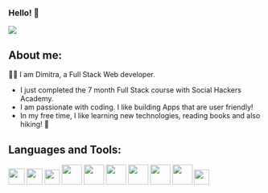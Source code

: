 ### Hello! 👋

<img src= "https://media.giphy.com/media/v1.Y2lkPTc5MGI3NjExMGxyMWxuMGZod2Frc2FvaWhmZ3p4Y2MxcHRlcm51dXR0OTFseTY2MSZlcD12MV9pbnRlcm5hbF9naWZfYnlfaWQmY3Q9Zw/P1ave180ZlqbGtVLm7/giphy.gif">

## About me:
🙅‍♀️ I am Dimitra, a Full Stack Web developer.

- I just completed the 7 month Full Stack course with Social Hackers Academy.
- I am passionate with coding. I like building Apps that are user friendly!
- In my free time, I like learning new technologies, reading books and also hiking! 🥾

## Languages and Tools:

<img src= "https://github.com/GiannouliDimitra/GiannouliDimitra/assets/132345098/a2cdb5aa-548c-4517-852b-0e1e15cf778a" width="32">

<img src= "https://github.com/GiannouliDimitra/GiannouliDimitra/assets/132345098/b92c838f-dac1-4916-aee9-01710ffad4b7" width="32">

<img src= "https://github.com/GiannouliDimitra/GiannouliDimitra/assets/132345098/2c92a30a-d05b-4aeb-bea0-b5b6e7cb4da8" width="30">

<img src= "https://github.com/GiannouliDimitra/GiannouliDimitra/assets/132345098/6a607f98-ec9a-4dc2-b422-8e9019466b90" width="40">

<img src= "https://github.com/GiannouliDimitra/GiannouliDimitra/assets/132345098/01e9e738-eaa9-4d53-836d-ada236c74f17" width="40">

<img src= "https://github.com/GiannouliDimitra/GiannouliDimitra/assets/132345098/02828198-d059-4746-a476-fdef757ebae1" width="40">

<img src= "https://github.com/GiannouliDimitra/GiannouliDimitra/assets/132345098/d29465e6-cbb9-4479-8a5c-53bd07d7afea" width="40">

<img src= "https://github.com/GiannouliDimitra/GiannouliDimitra/assets/132345098/b0df03a3-e70d-45bf-bf32-7ecfcf8c0afe" width="40">

<img src= "https://github.com/GiannouliDimitra/GiannouliDimitra/assets/132345098/5986b5b0-c3d3-4947-8f3c-c84169419d5d" width="40">

<img src= "https://github.com/GiannouliDimitra/GiannouliDimitra/assets/132345098/65ed4c39-c8a3-44be-9e31-468acb8aa110" width="30">




